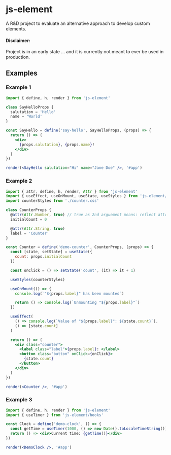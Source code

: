 # js-element

A R&D project to evaluate an alternative approach to develop custom elements.

#### Disclaimer:

Project is in an early state ...
and it is currently not meant to ever be used in production.

## Examples

### Example 1

```jsx
import { define, h, render } from 'js-element'

class SayHelloProps {
  salutation = 'Hello'
  name = 'World'
}

const SayHello = define('say-hello', SayHelloProps, (props) => {
  return () => (
    <div>
      {props.salutation}, {props.name}!
    </div>
  )
})

render(<SayHello salutation="Hi" name="Jane Doe" />, '#app')
```

### Example 2

```jsx
import { attr, define, h, render, Attr } from 'js-element'
import { useEffect, useOnMount, useState, useStyles } from 'js-element/hooks'
import counterStyles from './counter.css'

class CounterProps {
  @attr(Attr.Number, true) // true as 2nd arguement means: reflect attribute
  initialCount = 0

  @attr(Attr.String, true)
  label = 'Counter'
}

const Counter = define('demo-counter', CounterProps, (props) => {
  const [state, setState] = useState({
    count: props.initialCount
  })

  const onClick = () => setState('count', (it) => it + 1)

  useStyles(counterStyles)

  useOnMount(() => {
    console.log(`"${props.label}" has been mounted`)

    return () => console.log(`Unmounting "${props.label}"`)
  })

  useEffect(
    () => console.log(`Value of "${props.label}": ${state.count}`),
    () => [state.count]
  )

  return () => (
    <div class="counter">
      <label class="label">{props.label}: </label>
      <button class="button" onClick={onClick}>
        {state.count}
      </button>
    </div>
  )
})

render(<Counter />, '#app')
```

### Example 3

```jsx
import { define, h, render } from 'js-element'
import { useTimer } from 'js-element/hooks'

const Clock = define('demo-clock', () => {
  const getTime = useTimer(1000, () => new Date().toLocaleTimeString())
  return () => <div>Current time: {getTime()}</div>
})

render(<DemoClock />, '#app')
```
